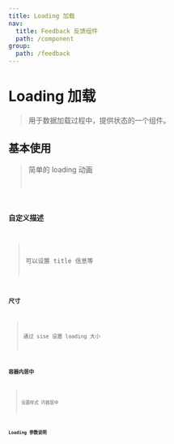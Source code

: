 ```yaml
---
title: Loading 加载
nav:
  title: Feedback 反馈组件
  path: /component
group:
  path: /feedback
---
```


# Loading 加载

> 用于数据加载过程中，提供状态的一个组件。

## 基本使用

> 简单的 loading 动画 <code src="./demo/index1.tsx" />

### 自定义描述

> 可以设置 title 信息等 <code src="./demo/index2.tsx" />

### 尺寸

> 通过 sise 设置 loading 大小 <code src="./demo/index3.tsx" />

### 容器内居中

> 设置样式 内容居中 <code src="./demo/index4.tsx" />

### Loading 参数说明

<API></API>

